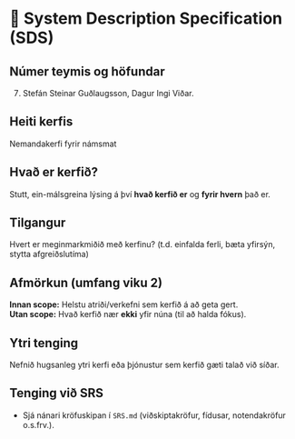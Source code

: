 # 🧭 System Description Specification (SDS)

## Númer teymis og höfundar
7. Stefán Steinar Guðlaugsson, Dagur Ingi Viðar.

## Heiti kerfis
Nemandakerfi fyrir námsmat

## Hvað er kerfið?
Stutt, ein-málsgreina lýsing á því **hvað kerfið er** og **fyrir hvern** það er.

## Tilgangur
Hvert er meginmarkmiðið með kerfinu? (t.d. einfalda ferli, bæta yfirsýn, stytta afgreiðslutíma)

## Afmörkun (umfang viku 2)
**Innan scope:** Helstu atriði/verkefni sem kerfið á að geta gert.  
**Utan scope:** Hvað kerfið nær **ekki** yfir núna (til að halda fókus).

## Ytri tenging 
Nefnið hugsanleg ytri kerfi eða þjónustur sem kerfið gæti talað við síðar.

## Tenging við SRS
- Sjá nánari kröfuskipan í `SRS.md` (viðskiptakröfur, fídusar, notendakröfur o.s.frv.).
